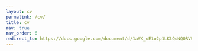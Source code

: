 ```yaml
---
layout: cv
permalink: /cv/
title: cv
nav: true
nav_order: 6
redirect_to: https://docs.google.com/document/d/1aVX_oE1o2p1LKtQoNQ0RV8FGsRqPXU8MkQUrfrrpsEc/edit?usp=sharing
---
```


